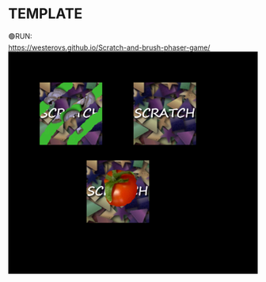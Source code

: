 # TEMPLATE
🟢RUN:<br>
https://westerovs.github.io/Scratch-and-brush-phaser-game/
<br>
<img src="cover.png">
